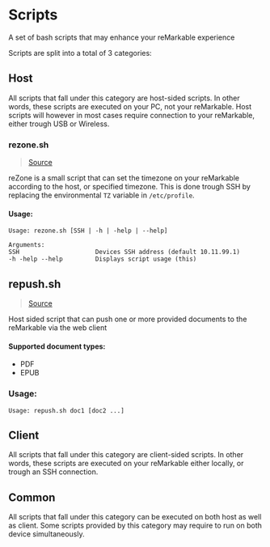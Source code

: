 # Scripts
A set of bash scripts that may enhance your reMarkable experience

Scripts are split into a total of 3 categories:

## Host
All scripts that fall under this category are host-sided scripts. In other words, these scripts
are executed on your PC, not your reMarkable. Host scripts will however in most cases require
connection to your reMarkable, either trough USB or Wireless.

### rezone.sh
> [Source](https://github.com/reHackable/scripts/blob/master/host/rezone.sh)

reZone is a small script that can set the timezone on your reMarkable according to the host, or specified timezone.
This is done trough SSH by replacing the environmental `TZ` variable in `/etc/profile`.

#### Usage:
```
Usage: rezone.sh [SSH | -h | -help | --help]

Arguments:
SSH                     Devices SSH address (default 10.11.99.1)
-h -help --help         Displays script usage (this)
```

## repush.sh
> [Source](https://github.com/reHackable/scripts/blob/master/host/repush.sh)

Host sided script that can push one or more provided documents to the reMarkable via the web client

#### Supported document types:

* PDF
* EPUB

### Usage:
```
Usage: repush.sh doc1 [doc2 ...]
```

## Client
All scripts that fall under this category are client-sided scripts. In other words, these scripts
are executed on your reMarkable either locally, or trough an SSH connection.

## Common
All scripts that fall under this category can be executed on both host as well as client. Some scripts
provided by this category may require to run on both device simultaneously.
